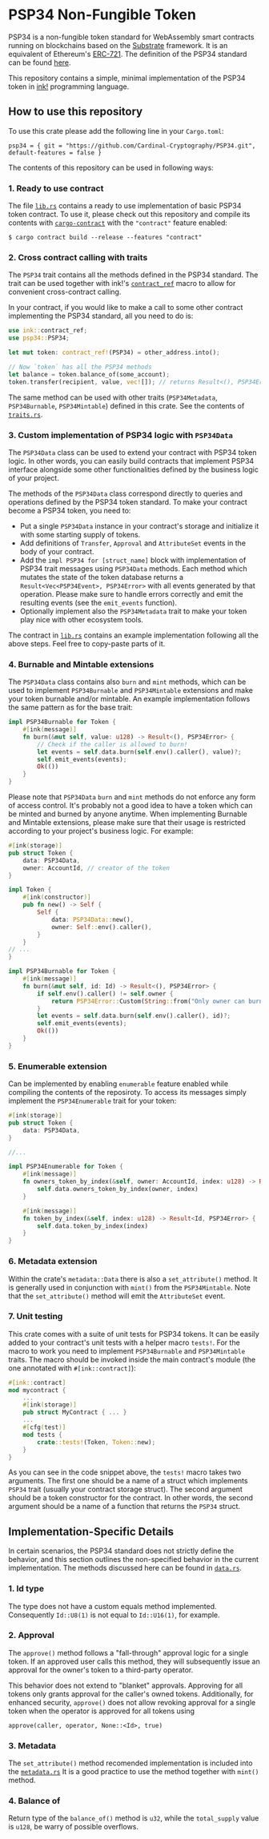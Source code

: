 # PSP34 Non-Fungible Token

PSP34 is a non-fungible token standard for WebAssembly smart contracts running on blockchains based on the [Substrate][substrate] framework. It is an equivalent of Ethereum's [ERC-721][erc721]. The definition of the PSP34 standard can be found [here][psp34].

This repository contains a simple, minimal implementation of the PSP34 token in [ink!][ink] programming language.

## How to use this repository

To use this crate please add the following line in your `Cargo.toml`:
```
psp34 = { git = "https://github.com/Cardinal-Cryptography/PSP34.git", default-features = false }
```

The contents of this repository can be used in following ways:

### 1. Ready to use contract

The file [`lib.rs`][lib] contains a ready to use implementation of basic PSP34 token contract. To use it, please check out this repository and compile its contents with [`cargo-contract`][cargo-contract] with the `"contract"` feature enabled:
```
$ cargo contract build --release --features "contract"
```
### 2. Cross contract calling with traits

The `PSP34` trait contains all the methods defined in the PSP34 standard. The trait can be used together with ink!'s [`contract_ref`][contract_ref] macro to allow for convenient cross-contract calling.

In your contract, if you would like to make a call to some other contract implementing the PSP34 standard, all you need to do is:
```rust
use ink::contract_ref;
use psp34::PSP34;

let mut token: contract_ref!(PSP34) = other_address.into();

// Now `token` has all the PSP34 methods
let balance = token.balance_of(some_account);
token.transfer(recipient, value, vec![]); // returns Result<(), PSP34Error>
```

The same method can be used with other traits (`PSP34Metadata`, `PSP34Burnable`, `PSP34Mintable`) defined in this crate. See the contents of [`traits.rs`][traits].


### 3. Custom implementation of PSP34 logic with `PSP34Data`

The `PSP34Data` class can be used to extend your contract with PSP34 token logic. In other words, you can easily build contracts that implement PSP34 interface alongside some other functionalities defined by the business logic of your project.

The methods of the `PSP34Data` class correspond directly to queries and operations defined by the PSP34 token standard. To make your contract become a PSP34 token, you need to:
 - Put a single `PSP34Data` instance in your contract's storage and initialize it with some starting supply of tokens.
 - Add definitions of `Transfer`, `Approval` and `AttributeSet` events in the body of your contract.
 - Add the `impl PSP34 for [struct_name]` block with implementation of PSP34 trait messages using `PSP34Data` methods. Each method which mutates the state of the token database returns a `Result<Vec<PSP34Event>, PSP34Error>` with all events generated by that operation. Please make sure to handle errors correctly and emit the resulting events (see the `emit_events` function).
 - Optionally implement also the `PSP34Metadata` trait to make your token play nice with other ecosystem tools.

The contract in [`lib.rs`][lib] contains an example implementation following all the above steps. Feel free to copy-paste parts of it.

### 4. Burnable and Mintable extensions

The `PSP34Data` class contains also `burn` and `mint` methods, which can be used to implement `PSP34Burnable` and `PSP34Mintable` extensions and make your token burnable and/or mintable. An example implementation follows the same pattern as for the base trait:
```rust
impl PSP34Burnable for Token {
    #[ink(message)]
    fn burn(&mut self, value: u128) -> Result<(), PSP34Error> {
        // Check if the caller is allowed to burn!
        let events = self.data.burn(self.env().caller(), value)?;
        self.emit_events(events);
        Ok(())
    }
}
```
Please note that `PSP34Data` `burn` and `mint` methods do not enforce any form of access control. It's probably not a good idea to have a token which can be minted and burned by anyone anytime. When implementing Burnable and Mintable extensions, please make sure that their usage is restricted according to your project's business logic. For example:
```rust
#[ink(storage)]
pub struct Token {
    data: PSP34Data,
    owner: AccountId, // creator of the token
}

impl Token {
    #[ink(constructor)]
    pub fn new() -> Self {
        Self {
            data: PSP34Data::new(),
            owner: Self::env().caller(),
        }
    }
// ...
}

impl PSP34Burnable for Token {
    #[ink(message)]
    fn burn(&mut self, id: Id) -> Result<(), PSP34Error> {
        if self.env().caller() != self.owner {
            return PSP34Error::Custom(String::from("Only owner can burn"));
        }
        let events = self.data.burn(self.env().caller(), id)?;
        self.emit_events(events);
        Ok(())
    }
}
```

### 5. Enumerable extension

Can be implemented by enabling `enumerable` feature enabled while compiling the contents of the reposiroty. To access its messages simply implement the `PSP34Enumerable` trait for your token:
```rust
#[ink(storage)]
pub struct Token {
    data: PSP34Data,
}

//...

impl PSP34Enumerable for Token {
    #[ink(message)]
    fn owners_token_by_index(&self, owner: AccountId, index: u128) -> Result<Id, PSP34Error> {
        self.data.owners_token_by_index(owner, index)
    }

    #[ink(message)]
    fn token_by_index(&self, index: u128) -> Result<Id, PSP34Error> {
        self.data.token_by_index(index)
    }
}
```

### 6. Metadata extension

Within the crate's `metadata::Data` there is also a `set_attribute()` method. It is generally used in conjunction with `mint()` from the `PSP34Mintable`. Note that the `set_attribute()` method will emit the `AttributeSet` event.

### 7. Unit testing

This crate comes with a suite of unit tests for PSP34 tokens. It can be easily added to your contract's unit tests with a helper macro `tests!`. For the macro to work you need to implement `PSP34Burnable` and `PSP34Mintable` traits. The macro should be invoked inside the main contract's module (the one annotated with `#[ink::contract]`):
```rust
#[ink::contract]
mod mycontract {
    ...
    #[ink(storage)]
    pub struct MyContract { ... }
    ...
    #[cfg(test)]
    mod tests { 
        crate::tests!(Token, Token::new);
    }
}
```
As you can see in the code snippet above, the `tests!` macro takes two arguments. The first one should be a name of a struct which implements `PSP34` trait (usually your contract storage struct). The second argument should be a token constructor for the contract. In other words, the second argument should be a name of a function that returns the `PSP34` struct.

## Implementation-Specific Details

In certain scenarios, the PSP34 standard does not strictly define the behavior, and this section outlines the non-specified behavior in the current implementation. The methods discussed here can be found in [`data.rs`][data].

### 1. Id type

The type does not have a custom equals method implemented. Consequently `Id::U8(1)` is not equal to `Id::U16(1)`, for example.

### 2. Approval

The `approve()` method follows a "fall-through" approval logic for a single token. If an approved user calls this method, they will subsequently issue an approval for the owner's token to a third-party operator.

This behavior does not extend to "blanket" approvals. Approving for all tokens only grants approval for the caller's owned tokens. Additionally, for enhanced security, `approve()` does not allow revoking approval for a single token when the operator is approved for all tokens using 
```
approve(caller, operator, None::<Id>, true)
```

### 3. Metadata

The `set_attribute()` method recomended implementation is included into the [`metadata.rs`][metadata]
It is a good practice to use the method together with `mint()` method.

### 4. Balance of

Return type of the `balance_of()` method is `u32`, while the `total_supply` value is `u128`, be warry of possible overflows.

[data]: ./data.rs
[lib]: ./lib.rs
[traits]: ./traits.rs
[ink]: https://use.ink
[metadata]: ./metadata.rs
[substrate]: https://substrate.io
[cargo-contract]: https://github.com/paritytech/cargo-contract
[erc721]: https://ethereum.org/en/developers/docs/standards/tokens/erc-721/
[psp34]: https://github.com/w3f/PSPs/blob/master/PSPs/psp-34.md
[contract_ref]: https://paritytech.github.io/ink/ink/macro.contract_ref.html